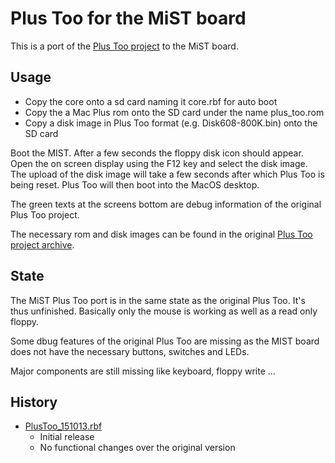 Plus Too for the MiST board
===========================

This is a port of the [Plus Too project](http://www.bigmessowires.com/plus-too/) to the MiST board.

Usage
-----

- Copy the core onto a sd card naming it core.rbf for auto boot
- Copy the a Mac Plus rom onto the SD card under the name plus_too.rom
- Copy a disk image in Plus Too format (e.g. Disk608-800K.bin) onto the SD card

Boot the MIST. After a few seconds the floppy disk icon should
appear. Open the on screen display using the F12 key and select the
disk image. The upload of the disk image will take a few seconds after
which Plus Too is being reset. Plus Too will then boot into the MacOS
desktop.

The green texts at the screens bottom are debug information of the
original Plus Too project.

The necessary rom and disk images can be found in the original [Plus Too project archive](http://www.bigmessowires.com/plustoo.zip).

State
-----

The MiST Plus Too port is in the same state as the original Plus
Too. It's thus unfinished. Basically only the mouse is working as well
as a read only floppy. 

Some dbug features of the original Plus Too are missing as the MIST
board does not have the necessary buttons, switches and LEDs.

Major components are still missing like keyboard, floppy write ...

History
-------

* [PlusToo_151013.rbf](https://github.com/mist-devel/mist-binaries/raw/master/cores/plus_too/PlusToo_151013.rbf)
  - Initial release
  - No functional changes over the original version

